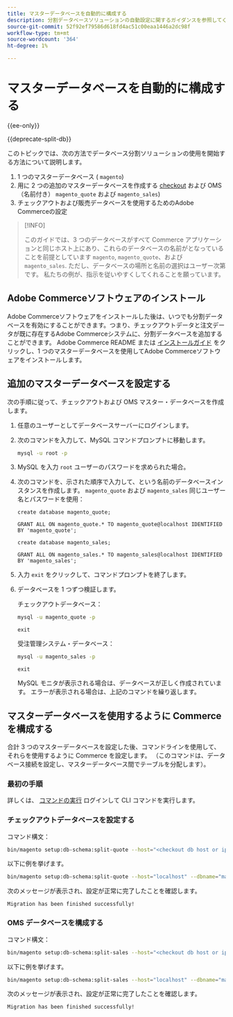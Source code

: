 ```yaml
---
title: マスターデータベースを自動的に構成する
description: 分割データベースソリューションの自動設定に関するガイダンスを参照してください。
source-git-commit: 52f92ef79586d618fd4ac51c00eaa1446a2dc98f
workflow-type: tm+mt
source-wordcount: '364'
ht-degree: 1%

---
```



# マスターデータベースを自動的に構成する

{{ee-only}}

{{deprecate-split-db}}

このトピックでは、次の方法でデータベース分割ソリューションの使用を開始する方法について説明します。

1. 1 つのマスターデータベース ( `magento`)
1. 用に 2 つの追加のマスターデータベースを作成する [checkout](https://glossary.magento.com/checkout) および OMS （名前付き） `magento_quote` および `magento_sales`)
1. チェックアウトおよび販売データベースを使用するためのAdobe Commerceの設定

>[!INFO]
>
>このガイドでは、3 つのデータベースがすべて Commerce アプリケーションと同じホスト上にあり、これらのデータベースの名前がとなっていることを前提としています `magento`, `magento_quote`、および `magento_sales`. ただし、データベースの場所と名前の選択はユーザー次第です。 私たちの例が、指示を従いやすくしてくれることを願っています。

## Adobe Commerceソフトウェアのインストール

Adobe Commerceソフトウェアをインストールした後は、いつでも分割データベースを有効にすることができます。つまり、チェックアウトデータと注文データが既に存在するAdobe Commerceシステムに、分割データベースを追加することができます。 Adobe Commerce README または [インストールガイド](https://devdocs.magento.com/guides/v2.4/install-gde/bk-install-guide.html) をクリックし、1 つのマスターデータベースを使用してAdobe Commerceソフトウェアをインストールします。

## 追加のマスターデータベースを設定する

次の手順に従って、チェックアウトおよび OMS マスター・データベースを作成します。

1. 任意のユーザーとしてデータベースサーバーにログインします。
1. 次のコマンドを入力して、MySQL コマンドプロンプトに移動します。

   ```bash
   mysql -u root -p
   ```

1. MySQL を入力 `root` ユーザーのパスワードを求められた場合。
1. 次のコマンドを、示された順序で入力して、という名前のデータベースインスタンスを作成します。 `magento_quote` および `magento_sales` 同じユーザー名とパスワードを使用：

   ```shell
   create database magento_quote;
   ```

   ```shell
   GRANT ALL ON magento_quote.* TO magento_quote@localhost IDENTIFIED BY 'magento_quote';
   ```

   ```shell
   create database magento_sales;
   ```

   ```shell
   GRANT ALL ON magento_sales.* TO magento_sales@localhost IDENTIFIED BY 'magento_sales';
   ```

1. 入力 `exit` をクリックして、コマンドプロンプトを終了します。

1. データベースを 1 つずつ検証します。

   チェックアウトデータベース：

   ```bash
   mysql -u magento_quote -p
   ```

   ```shell
   exit
   ```

   受注管理システム・データベース：

   ```bash
   mysql -u magento_sales -p
   ```

   ```shell
   exit
   ```

   MySQL モニタが表示される場合は、データベースが正しく作成されています。 エラーが表示される場合は、上記のコマンドを繰り返します。

## マスターデータベースを使用するように Commerce を構成する

合計 3 つのマスターデータベースを設定した後、コマンドラインを使用して、それらを使用するように Commerce を設定します。 （このコマンドは、データベース接続を設定し、マスターデータベース間でテーブルを分配します）。

### 最初の手順

詳しくは、 [コマンドの実行](../cli/config-cli.md#running-commands) ログインして CLI コマンドを実行します。

### チェックアウトデータベースを設定する

コマンド構文：

```bash
bin/magento setup:db-schema:split-quote --host="<checkout db host or ip>" --dbname="<name>" --username="<checkout db username>" --password="<password>"
```

以下に例を挙げます。

```bash
bin/magento setup:db-schema:split-quote --host="localhost" --dbname="magento_quote" --username="magento_quote" --password="magento_quote"
```

次のメッセージが表示され、設定が正常に完了したことを確認します。

```terminal
Migration has been finished successfully!
```

### OMS データベースを構成する

コマンド構文：

```bash
bin/magento setup:db-schema:split-sales --host="<checkout db host or ip>" --dbname="<name>" --username="<checkout db username>" --password="<password>"
```

以下に例を挙げます。

```bash
bin/magento setup:db-schema:split-sales --host="localhost" --dbname="magento_sales" --username="magento_sales" --password="magento_sales"
```

次のメッセージが表示され、設定が正常に完了したことを確認します。

```terminal
Migration has been finished successfully!
```
